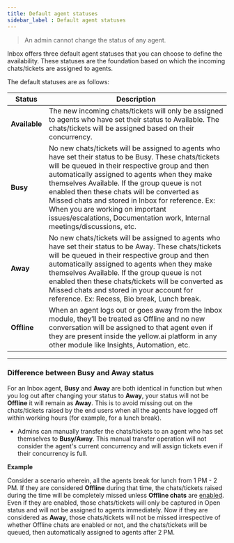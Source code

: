 ```yaml
---
title: Default agent statuses
sidebar_label : Default agent statuses
---
```



> An admin cannot change the status of any agent.


Inbox offers three default agent statuses that you can choose to define the availability. These statuses are the foundation based on which the incoming chats/tickets are assigned to agents.

The default statuses are as follows:  

| Status | Description| 
| -------- | -------- | 
| **Available**     | The new incoming chats/tickets will only be assigned to agents who have set their status to Available. The chats/tickets will be assigned based on their concurrency.     |      
|**Busy**| No new chats/tickets will be assigned to agents who have set their status to be Busy. These chats/tickets will be queued in their respective group and then automatically assigned to agents when they make themselves Available. If the group queue is not enabled then these chats will be converted as Missed chats and stored in Inbox for reference. Ex: When you are working on important issues/escalations, Documentation work, Internal meetings/discussions, etc.|
|**Away**| No new chats/tickets will be assigned to agents who have set their status to be Away. These chats/tickets will be queued in their respective group and then automatically assigned to agents when they make themselves Available. If the group queue is not enabled then these chats/tickets will be converted as Missed chats and stored in your account for reference. Ex: Recess, Bio break, Lunch break.|
|**Offline**| When an agent logs out or goes away from the Inbox module, they’ll be treated as Offline and no new conversation will be assigned to that agent even if they are present inside the yellow.ai platform in any other module like Insights, Automation, etc.|


--------

      
### Difference between Busy and Away status 

For an Inbox agent, **Busy** and **Away** are both identical in function but when you log out after changing your status to **Away**, your status will not be **Offline** it will remain as **Away**. This is to avoid missing out on the chats/tickets raised by the end users when all the agents have logged off within working hours (for example, for a lunch break).
- Admins can manually transfer the chats/tickets to an agent who has set themselves to **Busy/Away**. This manual transfer operation will not consider the agent's current concurrency and will assign tickets even if their concurrency is full.


**Example**

Consider a scenario wherein, all the agents break for lunch from 1 PM - 2 PM. If they are considered **Offline** during that time, the chats/tickets raised during the time will be completely missed unless **Offline chats** are [enabled](https://docs.yellow.ai/docs/platform_concepts/inbox/inbox-settings/workflows/offline-chat).  Even if they are enabled, those chats/tickets will only be captured in Open status and will not be assigned to agents immediately.
Now if they are considered as **Away**, those chats/tickets will not be missed irrespective of whether Offline chats are enabled or not, and the chats/tickets will be queued, then automatically assigned to agents after 2 PM.

